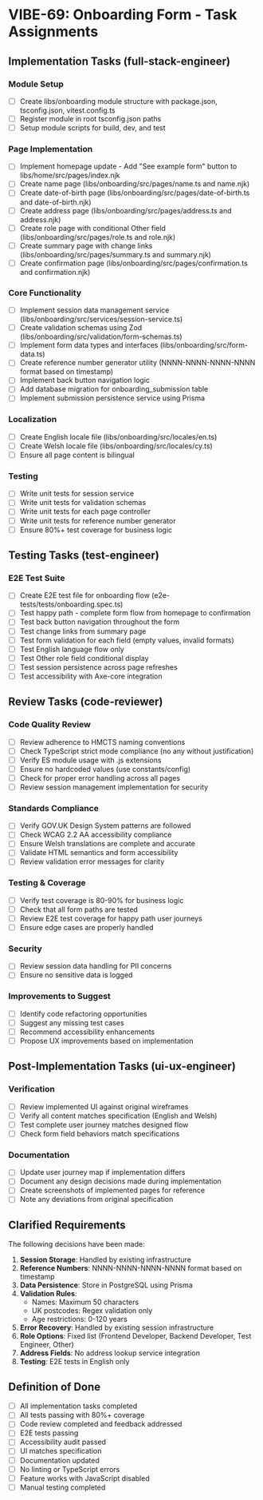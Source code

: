 # VIBE-69: Onboarding Form - Task Assignments

## Implementation Tasks (full-stack-engineer)

### Module Setup
- [ ] Create libs/onboarding module structure with package.json, tsconfig.json, vitest.config.ts
- [ ] Register module in root tsconfig.json paths
- [ ] Setup module scripts for build, dev, and test

### Page Implementation
- [ ] Implement homepage update - Add "See example form" button to libs/home/src/pages/index.njk
- [ ] Create name page (libs/onboarding/src/pages/name.ts and name.njk)
- [ ] Create date-of-birth page (libs/onboarding/src/pages/date-of-birth.ts and date-of-birth.njk)
- [ ] Create address page (libs/onboarding/src/pages/address.ts and address.njk)
- [ ] Create role page with conditional Other field (libs/onboarding/src/pages/role.ts and role.njk)
- [ ] Create summary page with change links (libs/onboarding/src/pages/summary.ts and summary.njk)
- [ ] Create confirmation page (libs/onboarding/src/pages/confirmation.ts and confirmation.njk)

### Core Functionality
- [ ] Implement session data management service (libs/onboarding/src/services/session-service.ts)
- [ ] Create validation schemas using Zod (libs/onboarding/src/validation/form-schemas.ts)
- [ ] Implement form data types and interfaces (libs/onboarding/src/form-data.ts)
- [ ] Create reference number generator utility (NNNN-NNNN-NNNN-NNNN format based on timestamp)
- [ ] Implement back button navigation logic
- [ ] Add database migration for onboarding_submission table
- [ ] Implement submission persistence service using Prisma

### Localization
- [ ] Create English locale file (libs/onboarding/src/locales/en.ts)
- [ ] Create Welsh locale file (libs/onboarding/src/locales/cy.ts)
- [ ] Ensure all page content is bilingual

### Testing
- [ ] Write unit tests for session service
- [ ] Write unit tests for validation schemas
- [ ] Write unit tests for each page controller
- [ ] Write unit tests for reference number generator
- [ ] Ensure 80%+ test coverage for business logic

## Testing Tasks (test-engineer)

### E2E Test Suite
- [ ] Create E2E test file for onboarding flow (e2e-tests/tests/onboarding.spec.ts)
- [ ] Test happy path - complete form flow from homepage to confirmation
- [ ] Test back button navigation throughout the form
- [ ] Test change links from summary page
- [ ] Test form validation for each field (empty values, invalid formats)
- [ ] Test English language flow only
- [ ] Test Other role field conditional display
- [ ] Test session persistence across page refreshes
- [ ] Test accessibility with Axe-core integration

## Review Tasks (code-reviewer)

### Code Quality Review
- [ ] Review adherence to HMCTS naming conventions
- [ ] Check TypeScript strict mode compliance (no any without justification)
- [ ] Verify ES module usage with .js extensions
- [ ] Ensure no hardcoded values (use constants/config)
- [ ] Check for proper error handling across all pages
- [ ] Review session management implementation for security

### Standards Compliance
- [ ] Verify GOV.UK Design System patterns are followed
- [ ] Check WCAG 2.2 AA accessibility compliance
- [ ] Ensure Welsh translations are complete and accurate
- [ ] Validate HTML semantics and form accessibility
- [ ] Review validation error messages for clarity

### Testing & Coverage
- [ ] Verify test coverage is 80-90% for business logic
- [ ] Check that all form paths are tested
- [ ] Review E2E test coverage for happy path user journeys
- [ ] Ensure edge cases are properly handled

### Security
- [ ] Review session data handling for PII concerns
- [ ] Ensure no sensitive data is logged

### Improvements to Suggest
- [ ] Identify code refactoring opportunities
- [ ] Suggest any missing test cases
- [ ] Recommend accessibility enhancements
- [ ] Propose UX improvements based on implementation

## Post-Implementation Tasks (ui-ux-engineer)

### Verification
- [ ] Review implemented UI against original wireframes
- [ ] Verify all content matches specification (English and Welsh)
- [ ] Test complete user journey matches designed flow
- [ ] Check form field behaviors match specifications

### Documentation
- [ ] Update user journey map if implementation differs
- [ ] Document any design decisions made during implementation
- [ ] Create screenshots of implemented pages for reference
- [ ] Note any deviations from original specification

## Clarified Requirements

The following decisions have been made:

1. **Session Storage**: Handled by existing infrastructure
2. **Reference Numbers**: NNNN-NNNN-NNNN-NNNN format based on timestamp
3. **Data Persistence**: Store in PostgreSQL using Prisma
4. **Validation Rules**:
   - Names: Maximum 50 characters
   - UK postcodes: Regex validation only
   - Age restrictions: 0-120 years
5. **Error Recovery**: Handled by existing session infrastructure
6. **Role Options**: Fixed list (Frontend Developer, Backend Developer, Test Engineer, Other)
7. **Address Fields**: No address lookup service integration
8. **Testing**: E2E tests in English only

## Definition of Done

- [ ] All implementation tasks completed
- [ ] All tests passing with 80%+ coverage
- [ ] Code review completed and feedback addressed
- [ ] E2E tests passing
- [ ] Accessibility audit passed
- [ ] UI matches specification
- [ ] Documentation updated
- [ ] No linting or TypeScript errors
- [ ] Feature works with JavaScript disabled
- [ ] Manual testing completed